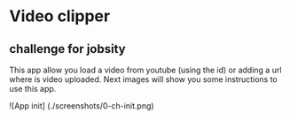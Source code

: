 # Video clipper
## challenge for jobsity

This app allow you load a video from youtube (using the id) or adding a url where is video uploaded. Next images will show you some instructions to use this app.

![App init] (./screenshots/0-ch-init.png)